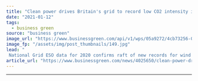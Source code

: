 ```yaml
---
title: "Clean power drives Britain's grid to record low CO2 intensity in 2020"
date: "2021-01-12"
tags: 
  - business green
source: "business green"
image_url: "https://www.businessgreen.com/api/v1/wps/05a9272/4cb73256-035f-49f6-81c4-40f133aabf7e/10/Tralorg-2-image-credit-RPMI-Railpen-185x114.jpg"
image_fp: "/assets/img/post_thumbnails/149.jpg"
lead: "
 National Grid ESO data for 2020 confirms raft of new records for wind and solar generation, as well as longest coal-free run since the Industrial Revolution ..."
article_url: "https://www.businessgreen.com/news/4025650/clean-power-drives-britain-grid-record-low-co2-intensity-2020"
---
```


---
